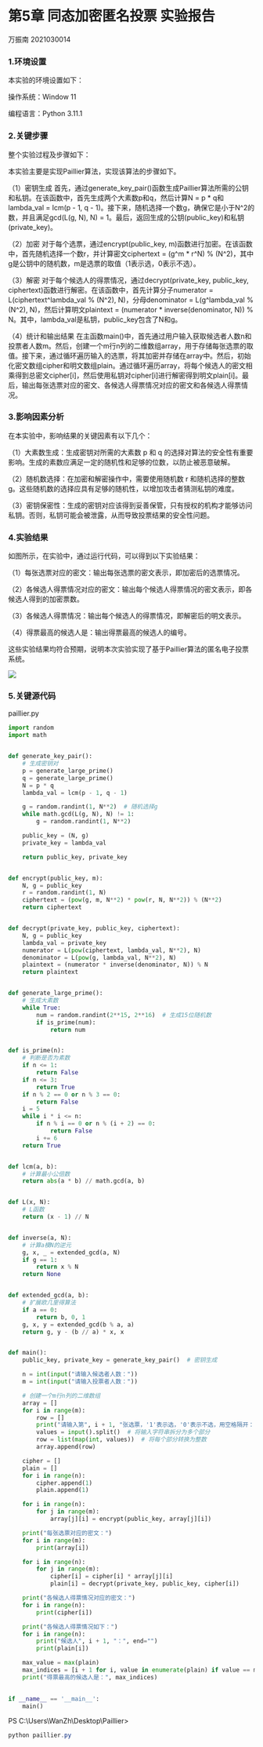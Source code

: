 # 第5章 同态加密匿名投票 实验报告 

万振南 2021030014

### 1.环境设置 

本实验的环境设置如下：

操作系统：Window 11

编程语言：Python 3.11.1

### 2.关键步骤 

整个实验过程及步骤如下：

本实验主要是实现Paillier算法，实现该算法的步骤如下。

（1）密钥生成
首先，通过generate_key_pair()函数生成Paillier算法所需的公钥和私钥。在该函数中，首先生成两个大素数p和q，然后计算N = p * q和lambda_val = lcm(p - 1, q - 1)。接下来，随机选择一个数g，确保它是小于N^2的数，并且满足gcd(L(g, N), N) = 1。最后，返回生成的公钥(public_key)和私钥(private_key)。

（2）加密
对于每个选票，通过encrypt(public_key, m)函数进行加密。在该函数中，首先随机选择一个数r，并计算密文ciphertext = (g^m * r^N) % (N^2)，其中g是公钥中的随机数，m是选票的取值（1表示选，0表示不选）。

（3）解密
对于每个候选人的得票情况，通过decrypt(private_key, public_key, ciphertext)函数进行解密。在该函数中，首先计算分子numerator = L(ciphertext^lambda_val % (N^2), N)，分母denominator = L(g^lambda_val % (N^2), N)，然后计算明文plaintext = (numerator * inverse(denominator, N)) % N。其中，lambda_val是私钥，public_key包含了N和g。

（4）统计和输出结果
在主函数main()中，首先通过用户输入获取候选者人数n和投票者人数m。然后，创建一个m行n列的二维数组array，用于存储每张选票的取值。接下来，通过循环遍历输入的选票，将其加密并存储在array中。然后，初始化密文数组cipher和明文数组plain。通过循环遍历array，将每个候选人的密文相乘得到总密文cipher[i]，然后使用私钥对cipher[i]进行解密得到明文plain[i]。最后，输出每张选票对应的密文、各候选人得票情况对应的密文和各候选人得票情况。

### 3.影响因素分析 

在本实验中，影响结果的关键因素有以下几个：

（1）大素数生成：生成密钥对所需的大素数 p 和 q 的选择对算法的安全性有重要影响。生成的素数应满足一定的随机性和足够的位数，以防止被恶意破解。

（2）随机数选择：在加密和解密操作中，需要使用随机数 r 和随机选择的整数 g。这些随机数的选择应具有足够的随机性，以增加攻击者猜测私钥的难度。

（3）密钥保密性：生成的密钥对应该得到妥善保管，只有授权的机构才能够访问私钥。否则，私钥可能会被泄露，从而导致投票结果的安全性问题。

### 4.实验结果 

如图所示，在实验中，通过运行代码，可以得到以下实验结果：

（1）每张选票对应的密文：输出每张选票的密文表示，即加密后的选票情况。

（2）各候选人得票情况对应的密文：输出每个候选人得票情况的密文表示，即各候选人得到的加密票数。

（3）各候选人得票情况：输出每个候选人的得票情况，即解密后的明文表示。

（4）得票最高的候选人是：输出得票最高的候选人的编号。

这些实验结果均符合预期，说明本次实验实现了基于Paillier算法的匿名电子投票系统。

![](screenshot.png)

### 5.关键源代码 

paillier.py
```python
import random
import math


def generate_key_pair():
    # 生成密钥对
    p = generate_large_prime()
    q = generate_large_prime()
    N = p * q
    lambda_val = lcm(p - 1, q - 1)

    g = random.randint(1, N**2)  # 随机选择g
    while math.gcd(L(g, N), N) != 1:
        g = random.randint(1, N**2)

    public_key = (N, g)
    private_key = lambda_val

    return public_key, private_key


def encrypt(public_key, m):
    N, g = public_key
    r = random.randint(1, N)
    ciphertext = (pow(g, m, N**2) * pow(r, N, N**2)) % (N**2)
    return ciphertext


def decrypt(private_key, public_key, ciphertext):
    N, g = public_key
    lambda_val = private_key
    numerator = L(pow(ciphertext, lambda_val, N**2), N)
    denominator = L(pow(g, lambda_val, N**2), N)
    plaintext = (numerator * inverse(denominator, N)) % N
    return plaintext


def generate_large_prime():
    # 生成大素数
    while True:
        num = random.randint(2**15, 2**16)  # 生成15位随机数
        if is_prime(num):
            return num


def is_prime(n):
    # 判断是否为素数
    if n <= 1:
        return False
    if n <= 3:
        return True
    if n % 2 == 0 or n % 3 == 0:
        return False
    i = 5
    while i * i <= n:
        if n % i == 0 or n % (i + 2) == 0:
            return False
        i += 6
    return True


def lcm(a, b):
    # 计算最小公倍数
    return abs(a * b) // math.gcd(a, b)


def L(x, N):
    # L函数
    return (x - 1) // N


def inverse(a, N):
    # 计算a模N的逆元
    g, x, _ = extended_gcd(a, N)
    if g == 1:
        return x % N
    return None


def extended_gcd(a, b):
    # 扩展欧几里得算法
    if a == 0:
        return b, 0, 1
    g, x, y = extended_gcd(b % a, a)
    return g, y - (b // a) * x, x


def main():
    public_key, private_key = generate_key_pair()  # 密钥生成

    n = int(input("请输入候选者人数："))
    m = int(input("请输入投票者人数："))

    # 创建一个m行n列的二维数组
    array = []
    for i in range(m):
        row = []
        print("请输入第", i + 1, "张选票，'1'表示选，'0'表示不选，用空格隔开：")
        values = input().split()  # 将输入字符串拆分为多个部分
        row = list(map(int, values))  # 将每个部分转换为整数
        array.append(row)

    cipher = []
    plain = []
    for i in range(n):
        cipher.append(1)
        plain.append(1)

    for i in range(n):
        for j in range(m):
            array[j][i] = encrypt(public_key, array[j][i])

    print("每张选票对应的密文：")
    for i in range(m):
        print(array[i])

    for i in range(n):
        for j in range(m):
            cipher[i] = cipher[i] * array[j][i]
            plain[i] = decrypt(private_key, public_key, cipher[i])

    print("各候选人得票情况对应的密文：")
    for i in range(n):
        print(cipher[i])

    print("各候选人得票情况如下：")
    for i in range(n):
        print("候选人", i + 1, "：", end="")
        print(plain[i])

    max_value = max(plain)
    max_indices = [i + 1 for i, value in enumerate(plain) if value == max_value]
    print("得票最高的候选人是：", max_indices)

    
if __name__ == '__main__':
    main()

```

PS C:\Users\WanZh\Desktop\Paillier>
```powershell
python paillier.py
```